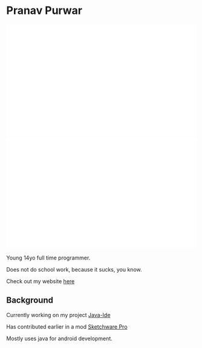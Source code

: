 # Pranav Purwar

![Overview](https://github.com/PranavPurwar/PranavPurwar/blob/master/generated/overview.svg)
![Most Used Languages](https://github.com/PranavPurwar/PranavPurwar/blob/master/generated/languages.svg)

Young 14yo full time programmer.

Does not do school work, because it sucks, you know.

Check out my website [here](https://pranavpurwar.ga)

## Background

Currently working on my project [Java-Ide](https://github.com/PranavPurwar/Java-Ide)

Has contributed earlier in a mod [Sketchware Pro](https://github.com/Sketchware-Pro/Sketchware-Pro)

Mostly uses java for android development.

